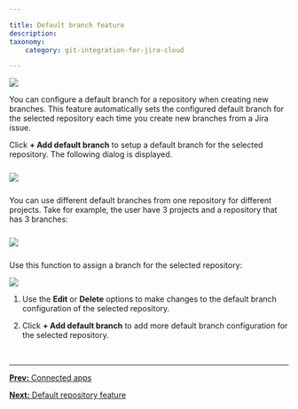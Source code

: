 ```yaml
---

title: Default branch feature
description:
taxonomy:
    category: git-integration-for-jira-cloud

---
```


![](/wp-content/uploads/gij-gitcloud-user-settings-default-branches.png)

You can configure a default branch for a repository when creating new branches. This feature automatically sets the configured default branch for the selected repository each time you create new branches from a Jira issue.

Click **+ Add default branch** to setup a default branch for the selected repository. The following dialog is displayed.

<img src='/wp-content/uploads/gij-gitcloud-user-settings-create-def-branch-dlg.png' style='margin:25px auto;max-width:100%;display:block;' />

You can use different default branches from one repository for different projects. Take for example, the user have 3 projects and a repository that has 3 branches:

<img src='/wp-content/uploads/gij-gitcloud-default-branch-flow.png' style='margin:25px auto;max-width:100%;display:block;' />

Use this function to assign a branch for the selected repository:

![](/wp-content/uploads/gij-gitcloud-user-settings-default-branch-add-sel.png)

1.  Use the **Edit** or **Delete** options to make changes to the default branch configuration of the selected repository.

2.  Click **+ Add default branch** to add more default branch configuration for the selected repository.

&nbsp;
* * *

[**Prev:** Connected apps](/git-integration-for-jira-cloud/connected-apps-gij-cloud)

[**Next:** Default repository feature](/git-integration-for-jira-cloud/default-repository-feature-gij-cloud)

